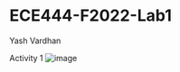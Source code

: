 ﻿# ECE444-F2022-Lab1
Yash Vardhan

Activity 1
![image](https://user-images.githubusercontent.com/59708439/190837769-200b124d-b382-4a75-a080-d80f3aae2633.png)
